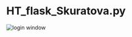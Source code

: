 # HT_flask_Skuratova.py

![login window](https://user-images.githubusercontent.com/86873866/158577388-6c3fd639-3575-4192-878f-08f90ffee43d.png)
